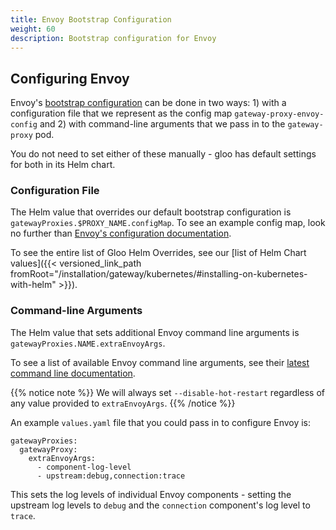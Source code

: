 ```yaml
---
title: Envoy Bootstrap Configuration
weight: 60
description: Bootstrap configuration for Envoy
---
```


## Configuring Envoy

Envoy's [bootstrap configuration](https://www.envoyproxy.io/docs/envoy/latest/configuration/overview/v2_overview#bootstrap-configuration)
can be done in two ways: 1) with a configuration file that we represent as the config map `gateway-proxy-envoy-config`
and 2) with command-line arguments that we pass in to the `gateway-proxy` pod.

You do not need to set either of these manually - gloo has default settings for both in its Helm chart.

### Configuration File

The Helm value that overrides our default bootstrap configuration is `gatewayProxies.$PROXY_NAME.configMap`. To see an example config map, look no further than [Envoy's configuration documentation](https://www.envoyproxy.io/docs/envoy/latest/configuration/overview/v2_overview#bootstrap-configuration).

To see the entire list of Gloo Helm Overrides, see our [list of Helm Chart values]({{< versioned_link_path fromRoot="/installation/gateway/kubernetes/#installing-on-kubernetes-with-helm" >}}).

### Command-line Arguments

The Helm value that sets additional Envoy command line arguments is `gatewayProxies.NAME.extraEnvoyArgs`. 

To see a list of available Envoy command line arguments, see their [latest command line documentation](https://www.envoyproxy.io/docs/envoy/latest/operations/cli).

{{% notice note %}}
We will always set `--disable-hot-restart` regardless of any value provided to `extraEnvoyArgs`.
{{% /notice %}}

An example `values.yaml` file that you could pass in to configure Envoy is:
```
gatewayProxies:
  gatewayProxy:
    extraEnvoyArgs:
      - component-log-level
      - upstream:debug,connection:trace
```

This sets the log levels of individual Envoy components - setting the upstream log levels to `debug` and the `connection` component's log level to `trace`.

